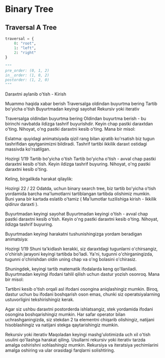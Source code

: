 # Binary Tree

## Traversal A Tree

```python
traversal = {
    0: "root",
    1: "left",
    2: "right"
}

"""
pre_order: (0, 1, 2)
in__order: (1, 0, 2)
postorder: (1, 2, 0)
"""
```

Daraxtni aylanib o'tish - Kirish

Muammo haqida xabar berish
Traversalga oldindan buyurtma bering
Tartib bo'yicha o'tish
Buyurtmadan keyingi sayohat
Rekursiv yoki iterativ

Traversalga oldindan buyurtma bering
Oldindan buyurtma berish - bu birinchi navbatda ildizga tashrif buyurishdir. Keyin chap pastki daraxtdan o'ting. Nihoyat, o'ng pastki daraxtni kesib o'ting. Mana bir misol:

Eslatma: quyidagi animatsiyada qizil rang bilan ajratib ko'rsatish biz tugun tashrifidan qaytganimizni bildiradi. Tashrif tartibi ikkilik daraxt ostidagi massivda ko'rsatilgan.

Hozirgi
1/19
Tartib bo'yicha o'tish
Tartib bo'yicha o'tish - avval chap pastki daraxtni kesib o'tish. Keyin ildizga tashrif buyuring. Nihoyat, o'ng pastki daraxtni kesib o'ting.

Keling, birgalikda harakat qilaylik:

Hozirgi
22 / 22
Odatda, uchun binary search tree, biz tartib bo'yicha o'tish yordamida barcha ma'lumotlarni tartiblangan tartibda olishimiz mumkin. Buni yana bir kartada eslatib o'tamiz ( Ma'lumotlar tuzilishiga kirish - Ikkilik qidiruv daraxti ).

Buyurtmadan keyingi sayohat
Buyurtmadan keyingi o'tish - avval chap pastki daraxtni kesib o'tish. Keyin o'ng pastki daraxtni kesib o'ting. Nihoyat, ildizga tashrif buyuring.

Buyurtmadan keyingi harakatni tushunishingizga yordam beradigan animatsiya:

Hozirgi
1/19
Shuni ta'kidlash kerakki, siz daraxtdagi tugunlarni o'chirsangiz, o'chirish jarayoni keyingi tartibda bo'ladi. Ya'ni, tugunni o'chirganingizda, tugunni o'chirishdan oldin uning chap va o'ng bolasini o'chirasiz.

Shuningdek, keyingi tartib matematik ifodalarda keng qo'llaniladi. Buyurtmadan keyingi ifodani tahlil qilish uchun dastur yozish osonroq. Mana bir misol:

Tartibni kesib o'tish orqali asl ifodani osongina aniqlashingiz mumkin. Biroq, dastur uchun bu ifodani boshqarish oson emas, chunki siz operatsiyalarning ustuvorligini tekshirishingiz kerak.

Agar siz ushbu daraxtni postorderda ishlatsangiz, stek yordamida ifodani osongina boshqarishingiz mumkin. Har safar operator bilan uchrashganingizda, siz stekdan 2 ta elementni chiqarib olishingiz, natijani hisoblashingiz va natijani stekga qaytarishingiz mumkin.

Rekursiv yoki iterativ
Maqoladan keyingi mashg'ulotimizda uch xil o'tish usulini qo'llashga harakat qiling. Usullarni rekursiv yoki iterativ tarzda amalga oshirishni xohlashingiz mumkin. Rekursiya va iteratsiya yechimlarini amalga oshiring va ular orasidagi farqlarni solishtiring.
